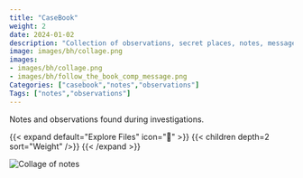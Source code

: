```yaml
---
title: "CaseBook"
weight: 2
date: 2024-01-02
description: "Collection of observations, secret places, notes, messages, clues, and hints found in Brookhaven RP solving secrets and mysteries."
image: images/bh/collage.png
images: 
- images/bh/collage.png
- images/bh/follow_the_book_comp_message.png
Categories: ["casebook","notes","observations"]
Tags: ["notes","observations"]
--- 
```


<!-- https://docdock.netlify.app/shortcodes/children/ -->


Notes and observations found during investigations.

{{< expand default="Explore Files" icon="&#128188;" >}} 
{{< children depth=2 sort="Weight" />}}
{{< /expand >}}

![Collage of notes](/images/bh/collage.png)
